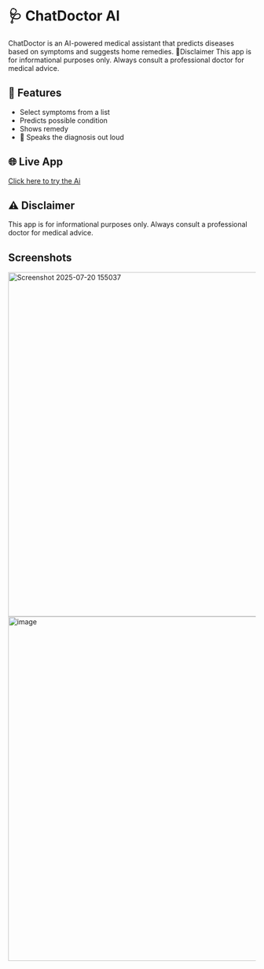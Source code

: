 # 🩺 ChatDoctor AI

ChatDoctor is an AI-powered medical assistant that predicts diseases based on symptoms and suggests home remedies. 📍Disclaimer This app is for informational purposes only. Always consult a professional doctor for medical advice.

## 🚀 Features
- Select symptoms from a list
- Predicts possible condition
- Shows remedy
- 🎤 Speaks the diagnosis out loud

## 🌐 Live App
[Click here to try the Ai](https://chatdoctor-moheethahmed.streamlit.app/)

## ⚠️ Disclaimer
This app is for informational purposes only. Always consult a professional doctor for medical advice.

## Screenshots
<img width="1000" height="700" alt="Screenshot 2025-07-20 155037" src="https://github.com/user-attachments/assets/fe7c39f8-4c4c-43ce-bb57-9576649de182" />
<img width="1000" height="700" alt="image" src="https://github.com/user-attachments/assets/113d10f7-2f7a-42ed-9c69-c245b4727451" />
